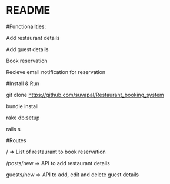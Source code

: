 # README

#Functionalities:

Add restaurant details

Add guest details

Book reservation

Recieve email notification for reservation


#Install & Run

git clone https://github.com/suvapal/Restaurant_booking_system

bundle install

rake db:setup

rails s


#Routes

/ => List of restaurant to book reservation

/posts/new => API to add restaurant details

guests/new => API to add, edit and delete guest details
